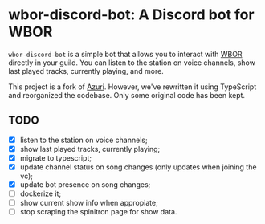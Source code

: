 # wbor-discord-bot: A Discord bot for WBOR

`wbor-discord-bot` is a simple bot that allows you to interact with [WBOR](https://wbor.org) directly in your guild. You can listen to the station on voice channels, show last played tracks, currently playing, and more.

This project is a fork of [Azuri](https://github.com/AzuraCast/Azuri). However, we've rewritten it using TypeScript and reorganized the codebase. Only some original code has been kept.

## TODO

- [x] listen to the station on voice channels;
- [x] show last played tracks, currently playing;
- [x] migrate to typescript;
- [x] update channel status on song changes (only updates when joining the vc);
- [x] update bot presence on song changes;
- [ ] dockerize it;
- [ ] show current show info when appropiate;
- [ ] stop scraping the spinitron page for show data.
